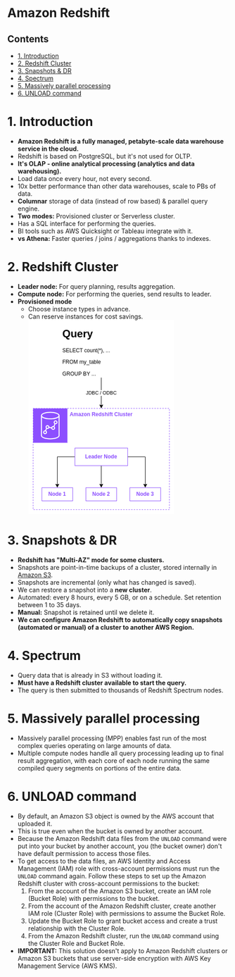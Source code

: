 # Amazon Redshift <!-- omit in toc -->

## Contents <!-- omit in toc -->

- [1. Introduction](#1-introduction)
- [2. Redshift Cluster](#2-redshift-cluster)
- [3. Snapshots \& DR](#3-snapshots--dr)
- [4. Spectrum](#4-spectrum)
- [5. Massively parallel processing](#5-massively-parallel-processing)
- [6. UNLOAD command](#6-unload-command)

# 1. Introduction

- **Amazon Redshift is a fully managed, petabyte-scale data warehouse service in the cloud.**
- Redshift is based on PostgreSQL, but it's not used for OLTP.
- **It's OLAP - online analytical processing (analytics and data warehousing).**
- Load data once every hour, not every second.
- 10x better performance than other data warehouses, scale to PBs of data.
- **Columnar** storage of data (instead of row based) & parallel query engine.
- **Two modes:** Provisioned cluster or Serverless cluster.
- Has a SQL interface for performing the queries.
- BI tools such as AWS Quicksight or Tableau integrate with it.
- **vs Athena:** Faster queries / joins / aggregations thanks to indexes.

# 2. Redshift Cluster

- **Leader node:** For query planning, results aggregation.
- **Compute node:** For performing the queries, send results to leader.
- **Provisioned mode**
  - Choose instance types in advance.
  - Can reserve instances for cost savings.
    ![Amazon Redshift Cluster](/Images/Analytics/AmazonRedshiftCluster.png)

# 3. Snapshots & DR

- **Redshift has "Multi-AZ" mode for some clusters.**
- Snapshots are point-in-time backups of a cluster, stored internally in [Amazon S3](/Storage/Amazon%20S3.md).
- Snapshots are incremental (only what has changed is saved).
- We can restore a snapshot into a **new cluster**.
- Automated: every 8 hours, every 5 GB, or on a schedule. Set retention between 1 to 35 days.
- **Manual:** Snapshot is retained until we delete it.
- **We can configure Amazon Redshift to automatically copy snapshots (automated or manual) of a cluster to another AWS Region.**

# 4. Spectrum

- Query data that is already in S3 without loading it.
- **Must have a Redshift cluster available to start the query.**
- The query is then submitted to thousands of Redshift Spectrum nodes.

# 5. Massively parallel processing

- Massively parallel processing (MPP) enables fast run of the most complex queries operating on large amounts of data.
- Multiple compute nodes handle all query processing leading up to final result aggregation, with each core of each node running the same compiled query segments on portions of the entire data.

# 6. UNLOAD command

- By default, an Amazon S3 object is owned by the AWS account that uploaded it.
- This is true even when the bucket is owned by another account.
- Because the Amazon Redshift data files from the `UNLOAD` command were put into your bucket by another account, you (the bucket owner) don't have default permission to access those files.
- To get access to the data files, an AWS Identity and Access Management (IAM) role with cross-account permissions must run the `UNLOAD` command again. Follow these steps to set up the Amazon Redshift cluster with cross-account permissions to the bucket:
  1. From the account of the Amazon S3 bucket, create an IAM role (Bucket Role) with permissions to the bucket.
  2. From the account of the Amazon Redshift cluster, create another IAM role (Cluster Role) with permissions to assume the Bucket Role.
  3. Update the Bucket Role to grant bucket access and create a trust relationship with the Cluster Role.
  4. From the Amazon Redshift cluster, run the `UNLOAD` command using the Cluster Role and Bucket Role.
- **IMPORTANT:** This solution doesn't apply to Amazon Redshift clusters or Amazon S3 buckets that use server-side encryption with AWS Key Management Service (AWS KMS).
